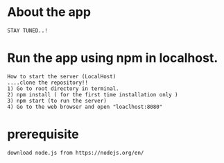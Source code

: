   # About the app
    
    STAY TUNED..!
  
  # Run the app using npm in localhost.
    
    How to start the server (LocalHost) 
    ....clone the repository!!
    1) Go to root directory in terminal.
    2) npm install ( for the first time installation only )
    3) npm start (to run the server)
    4) Go to the web browser and open "loaclhost:8080"
    
  # prerequisite
  
    download node.js from https://nodejs.org/en/ 
    
  
